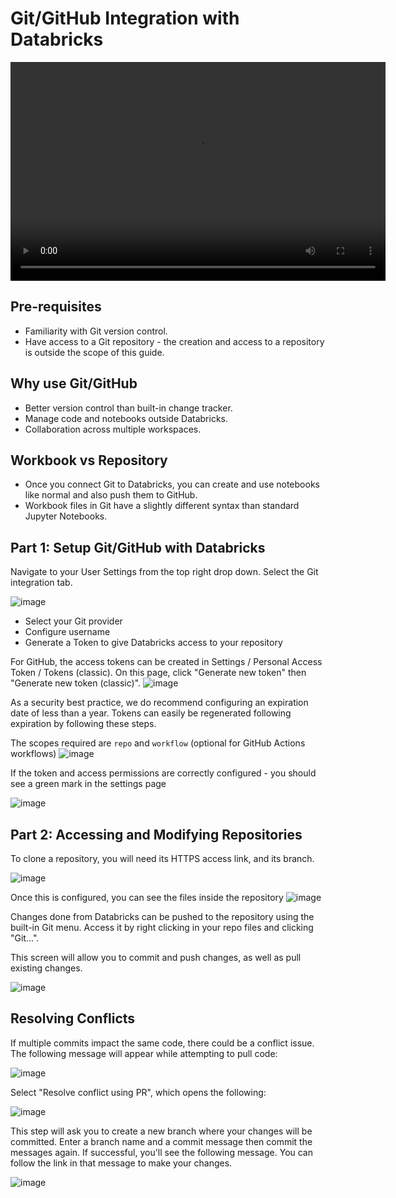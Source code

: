 # Git/GitHub Integration with Databricks

<video width="600" height="350" controls>
    <source src="/api/media/git-integration.mp4" type="video/mp4">
    Your browser does not support the video tag.
</video>

## Pre-requisites

- Familiarity with Git version control.
- Have access to a Git repository - the creation and access to a repository is outside the scope of this guide.

## Why use Git/GitHub

- Better version control than built-in change tracker.
- Manage code and notebooks outside Databricks.
- Collaboration across multiple workspaces.

## Workbook vs Repository

- Once you connect Git to Databricks, you can create and use notebooks like normal and also push them to GitHub.
- Workbook files in Git have a slightly different syntax than standard Jupyter Notebooks.

## Part 1: Setup Git/GitHub with Databricks

Navigate to your User Settings from the top right drop down. Select the Git integration tab.

![image](https://user-images.githubusercontent.com/3179656/236484074-eb2b631a-b130-4eda-8554-26a79bf8bb9d.png)

- Select your Git provider
- Configure username
- Generate a Token to give Databricks access to your repository

For GitHub, the access tokens can be created in Settings / Personal Access Token / Tokens (classic). On this page, click "Generate new token" then "Generate new token (classic)".
![image](https://user-images.githubusercontent.com/3179656/236484380-d193ae59-1a9c-434e-a7ec-790d691c1a89.png)

As a security best practice, we do recommend configuring an expiration date of less than a year. Tokens can easily be regenerated following expiration by following these steps.

The scopes required are `repo` and `workflow` (optional for GitHub Actions workflows)
![image](/api/docs/UserGuide/Databricks/TokenScopes.png)

If the token and access permissions are correctly configured - you should see a green mark in the settings page

![image](https://user-images.githubusercontent.com/3179656/236485049-c9a97fd0-3737-4c7d-9f3d-58242a32363c.png)

## Part 2: Accessing and Modifying Repositories

To clone a repository, you will need its HTTPS access link, and its branch.

![image](https://user-images.githubusercontent.com/3179656/236485166-3ed15a99-2ad6-4a97-9d17-8f46bbf1c111.png)

Once this is configured, you can see the files inside the repository
![image](/api/docs/UserGuide/Databricks/GitMenu.png)

Changes done from Databricks can be pushed to the repository using the built-in Git menu. Access it by right clicking in your repo files and clicking "Git...".

This screen will allow you to commit and push changes, as well as pull existing changes.

![image](/api/docs/UserGuide/Databricks/GitMenu2.png)

## Resolving Conflicts

If multiple commits impact the same code, there could be a conflict issue. The following message will appear while attempting to pull code:

![image](/api/docs/UserGuide/Databricks/MergeConflict.png)

Select "Resolve conflict using PR", which opens the following:

![image](/api/docs/UserGuide/Databricks/MergeConflict2.png)

This step will ask you to create a new branch where your changes will be committed. Enter a branch name and a commit message then commit the messages again. If successful, you'll see the following message. You can follow the link in that message to make your changes.

![image](/api/docs/UserGuide/Databricks/MergeConflict3.png)

<!-- ## Automating Git pulls

?? -->
